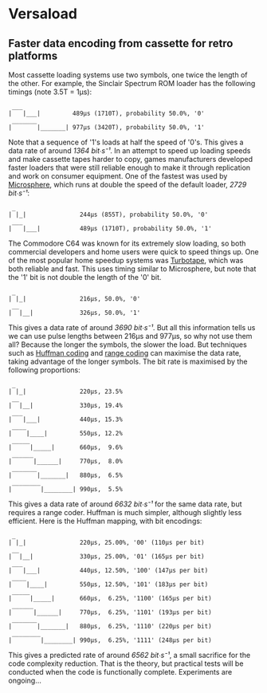 Versaload
=========

## Faster data encoding from cassette for retro platforms
Most cassette loading systems use two symbols, one twice the length of the other. For example, the Sinclair Spectrum ROM loader has the following timings (note 3.5T = 1μs):
```
 ___
|   |___|         489μs (1710T), probability 50.0%, '0'
 _______
|       |_______| 977μs (3420T), probability 50.0%, '1'
```
Note that a sequence of '1's loads at half the speed of '0's. This gives a data rate of around *1364 bit∙s⁻¹*. In an attempt to speed up loading speeds and make cassette tapes harder to copy, games manufacturers developed faster loaders that were still reliable enough to make it through replication and work on consumer equipment. One of the fastest was used by [Microsphere](http://www.worldofspectrum.org/infoseekpub.cgi?regexp=^Microsphere$ ), which runs at double the speed of the default loader, *2729 bit∙s⁻¹*:
```
 _
| |_|               244μs (855T), probability 50.0%, '0'
 ___
|   |___|           489μs (1710T), probability 50.0%, '1'
```
The Commodore C64 was known for its extremely slow loading, so both commercial developers and home users were quick to speed things up. One of the most popular home speedup systems was [Turbotape](http://codebase64.org/doku.php?id=base:turbotape_loader_source), which was both reliable and fast. This uses timing similar to Microsphere, but note that the '1' bit is not double the length of the '0' bit.
```
 _
| |_|               216μs, 50.0%, '0'
 __
|  |__|             326μs, 50.0%, '1'
```
This gives a data rate of around *3690 bit∙s⁻¹*. But all this information tells us we can use pulse lengths between 216μs and 977μs, so why not use them all? Because the longer the symbols, the slower the load. But techniques such as [Huffman coding](http://en.wikipedia.org/wiki/Huffman_coding) and [range coding](http://en.wikipedia.org/wiki/Range_encoding) can maximise the data rate, taking advantage of the longer symbols. The bit rate is maximised by the following proportions:
```
 _
| |_|               220μs, 23.5%
 __
|  |__|             330μs, 19.4%
 ___
|   |___|           440μs, 15.3%
 ____
|    |____|         550μs, 12.2%
 _____
|     |_____|       660μs,  9.6%
 ______
|      |______|     770μs,  8.0%
 _______
|       |_______|   880μs,  6.5%
 ________
|        |________| 990μs,  5.5%

```
This gives a data rate of around *6632 bit∙s⁻¹* for the same data rate, but requires a range coder. Huffman is much simpler, although slightly less efficient. Here is the Huffman mapping, with bit encodings:
```
 _
| |_|               220μs, 25.00%, '00' (110μs per bit)
 __
|  |__|             330μs, 25.00%, '01' (165μs per bit)
 ___
|   |___|           440μs, 12.50%, '100' (147μs per bit)
 ____
|    |____|         550μs, 12.50%, '101' (183μs per bit)
 _____
|     |_____|       660μs,  6.25%, '1100' (165μs per bit)
 ______
|      |______|     770μs,  6.25%, '1101' (193μs per bit)
 _______
|       |_______|   880μs,  6.25%, '1110' (220μs per bit)
 ________
|        |________| 990μs,  6.25%, '1111' (248μs per bit)

```
This gives a predicted rate of around *6562 bit∙s⁻¹*, a small sacrifice for the code complexity reduction.
That is the theory, but practical tests will be conducted when the code is functionally complete. Experiments are ongoing…
